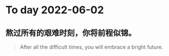 
# To day 2022-06-02


## 熬过所有的艰难时刻，你将前程似锦。
> After all the difficult times, you will embrace a bright future.

    